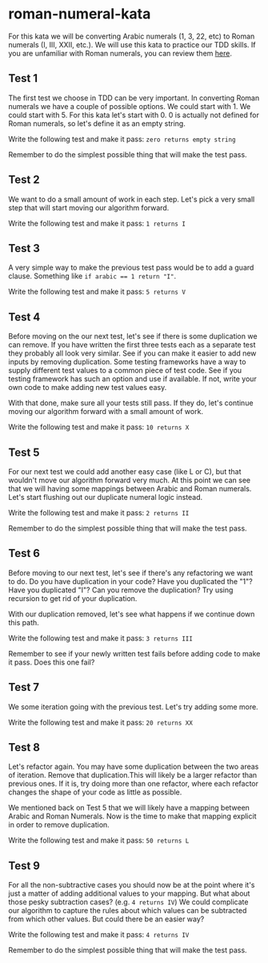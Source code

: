 # roman-numeral-kata

For this kata we will be converting Arabic numerals (1, 3, 22, etc) to Roman numerals (I, III, XXII, etc.). We will use this kata to practice our TDD skills. If you are unfamiliar with Roman numerals, you can review them [here](http://www.rapidtables.com/convert/number/roman-numerals-converter.htm).

## Test 1
The first test we choose in TDD can be very important. In converting Roman numerals we have a couple of possible options. We could start with 1. We could start with 5. For this kata let's start with 0. 0 is actually not defined for Roman numerals, so let's define it as an empty string.

Write the following test and make it pass: `zero returns empty string`

Remember to do the simplest possible thing that will make the test pass.

## Test 2
We want to do a small amount of work in each step. Let's pick a very small step that will start moving our algorithm forward.

Write the following test and make it pass: `1 returns I`

## Test 3
A very simple way to make the previous test pass would be to add a guard clause. Something like `if arabic == 1 return "I"`. 

Write the following test and make it pass: `5 returns V`

## Test 4
Before moving on the our next test, let's see if there is some duplication we can remove. If you have written the first three tests each as a separate test they probably all look very similar. See if you can make it easier to add new inputs by removing duplication. Some testing frameworks have a way to supply different test values to a common piece of test code. See if you testing framework has such an option and use if available. If not, write your own code to make adding new test values easy.

With that done, make sure all your tests still pass. If they do, let's continue moving our algorithm forward with a small amount of work.

Write the following test and make it pass: `10 returns X`

## Test 5
For our next test we could add another easy case (like L or C), but that wouldn't move our algorithm forward very much. At this point we can see that we will having some mappings between Arabic and Roman numerals. Let's start flushing out our duplicate numeral logic instead.

Write the following test and make it pass: `2 returns II`

Remember to do the simplest possible thing that will make the test pass.

## Test 6
Before moving to our next test, let's see if there's any refactoring we want to do. Do you have duplication in your code? Have you duplicated the "1"? Have you duplicated "I"? Can you remove the duplication? Try using recursion to get rid of your duplication.

With our duplication removed, let's see what happens if we continue down this path.

Write the following test and make it pass: `3 returns III`

Remember to see if your newly written test fails before adding code to make it pass. Does this one fail?

## Test 7
We some iteration going with the previous test. Let's try adding some more.

Write the following test and make it pass: `20 returns XX`

## Test 8
Let's refactor again. You may have some duplication between the two areas of iteration. Remove that duplication.This will likely be a larger refactor than previous ones. If it is, try doing more than one refactor, where each refactor changes the shape of your code as little as possible.

We mentioned back on Test 5 that we will likely have a mapping between Arabic and Roman Numerals. Now is the time to make that mapping explicit in order to remove duplication.

Write the following test and make it pass: `50 returns L`

## Test 9
For all the non-subtractive cases you should now be at the point where it's just a matter of adding additional values to your mapping. But what about those pesky subtraction cases? (e.g. `4 returns IV`) We could complicate our algorithm to capture the rules about which values can be subtracted from which other values. But could there be an easier way?

Write the following test and make it pass: `4 returns IV`

Remember to do the simplest possible thing that will make the test pass.
